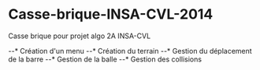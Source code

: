 Casse-brique-INSA-CVL-2014
==========================

Casse brique pour projet algo 2A INSA-CVL

--* Création d'un menu
--* Création du terrain
--* Gestion du déplacement de la barre
--* Gestion de la balle
--* Gestion des collisions